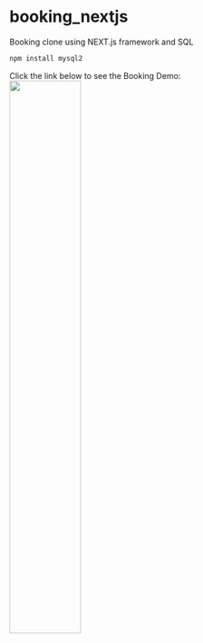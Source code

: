 # booking_nextjs
Booking clone using NEXT.js framework and SQL

```bash
npm install mysql2
```
Click the link below to see the Booking Demo:
[<img src="https://www.doblemente.com/wp-content/uploads/2023/08/solicitar-factura-a-booking_portada-1080x675.jpg" width="50%">](https://www.youtube.com/watch?v=susILLZVAYs "Booking Demo: 55")
